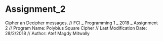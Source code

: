 # Assignment_2
Cipher an Decipher messages.
// FCI _ Programming 1 _ 2018 _ Assignment 2
// Program Name: Polybius Square Cipher
// Last Modification Date: 28/2/2018
// Author: Atef Magdy Mitwally
